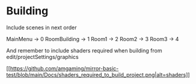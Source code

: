 

# Building

Include scenes in next order

MainMenu -> 0 
RoomBuilding -> 1
Room1 -> 2
Room2 -> 3
Room3 -> 4

And remember to include shaders required when building from edit/projectSettings/graphics

[[https://github.com/amgaming/mirror-basic-test/blob/main/Docs/shaders_required_to_build_project.png|alt=shaders]]